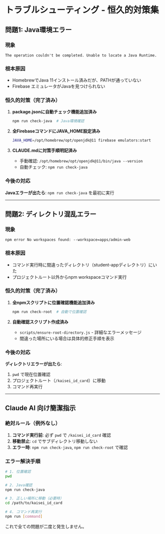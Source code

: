 # トラブルシューティング - 恒久的対策集

## 問題1: Java環境エラー

### 現象
```
The operation couldn't be completed. Unable to locate a Java Runtime.
```

### 根本原因
- HomebrewでJava 11インストール済みだが、PATHが通っていない
- Firebase エミュレータがJavaを見つけられない

### 恒久的対策（完了済み）
1. **package.jsonに自動チェック機能追加済み**
   ```bash
   npm run check-java  # Java環境確認
   ```

2. **全FirebaseコマンドにJAVA_HOME設定済み**
   ```bash
   JAVA_HOME=/opt/homebrew/opt/openjdk@11 firebase emulators:start
   ```

3. **CLAUDE.mdに対策手順明記済み**
   - 手動確認: `/opt/homebrew/opt/openjdk@11/bin/java --version`
   - 自動チェック: `npm run check-java`

### 今後の対応
**Javaエラーが出たら**: `npm run check-java` を最初に実行

---

## 問題2: ディレクトリ混乱エラー

### 現象
```
npm error No workspaces found: --workspace=apps/admin-web
```

### 根本原因
- コマンド実行時に間違ったディレクトリ（student-appディレクトリ）にいた
- プロジェクトルート以外からnpm workspaceコマンド実行

### 恒久的対策（完了済み）
1. **全npmスクリプトに位置確認機能追加済み**
   ```bash
   npm run check-root  # 自動で位置確認
   ```

2. **自動確認スクリプト作成済み**
   - `scripts/ensure-root-directory.js` - 詳細なエラーメッセージ
   - 間違った場所にいる場合は具体的修正手順を表示

### 今後の対応
**ディレクトリエラーが出たら**: 
1. `pwd` で現在位置確認
2. プロジェクトルート（`/kaisei_id_card`）に移動
3. コマンド再実行

---

## Claude AI 向け簡潔指示

### 絶対ルール（例外なし）
1. **コマンド実行前**: 必ず `pwd` で `/kaisei_id_card` 確認
2. **移動禁止**: `cd` でサブディレクトリ移動しない
3. **エラー時**: `npm run check-java`, `npm run check-root` で確認

### エラー解決手順
```bash
# 1. 位置確認
pwd

# 2. Java確認
npm run check-java

# 3. 正しい場所に移動（必要時）
cd /path/to/kaisei_id_card

# 4. コマンド再実行
npm run [command]
```

これで全ての問題が二度と発生しません。